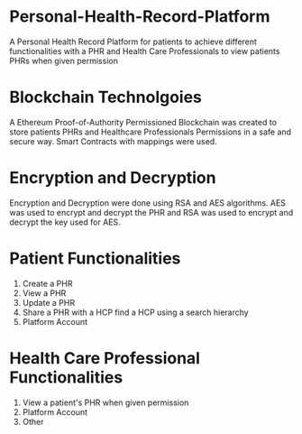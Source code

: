 # Personal-Health-Record-Platform
A Personal Health Record Platform for patients to achieve different functionalities with a PHR and Health Care Professionals to view patients PHRs when given permission

# Blockchain Technolgoies
A Ethereum Proof-of-Authority Permissioned Blockchain was created to store patients PHRs and Healthcare Professionals Permissions in a safe and secure way. Smart Contracts with mappings were used.

# Encryption and Decryption
Encryption and Decryption were done using RSA and AES algorithms. AES was used to encrypt and decrypt the PHR and RSA was used to encrypt and decrypt the key used for AES.

# Patient Functionalities
1. Create a PHR
2. View a PHR
3. Update a PHR
4. Share a PHR with a HCP find a HCP using a search hierarchy
5. Platform Account

# Health Care Professional Functionalities
1. View a patient's PHR when given permission
2. Platform Account
3. Other
